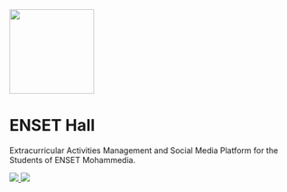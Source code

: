 <img src="https://s6.imgcdn.dev/SH7sM.png" width="150">

<h1>ENSET Hall</h1>
<p>
	Extracurricular Activities Management and Social Media Platform for the Students of ENSET Mohammedia.
</p>
<a href="https://yellow-pond-0ac82ba03.2.azurestaticapps.net/" target="_blank">
	<img src="https://img.shields.io/static/v1?label=&message=Main+Branch&color=informational&style=for-the-badge&logo=azurepipelines" />
</a>
<a href="https://wonderful-ground-04607d903.2.azurestaticapps.net/" target="_blank">
	<img src="https://img.shields.io/static/v1?label=&message=Test+Branch&color=blueviolet&style=for-the-badge&logo=azurepipelines" />
</a>
